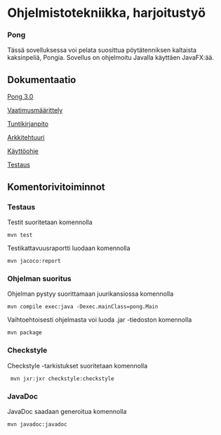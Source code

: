 <h1>Ohjelmistotekniikka, harjoitustyö</h1>

### Pong

Tässä sovelluksessa voi pelata suosittua pöytätenniksen kaltaista kaksinpeliä, Pongia. Sovellus on ohjelmoitu Javalla käyttäen JavaFX:ää.

<h2>Dokumentaatio</h2>

[Pong 3.0](https://github.com/isakpulkki/ot-harjoitustyo/releases/tag/loppupalautus)

[Vaatimusmäärittely](https://github.com/isakpulkki/ot-harjoitustyo/blob/master/dokumentaatio/vaatimusmaarittely.md)

[Tuntikirjanpito](https://github.com/isakpulkki/ot-harjoitustyo/blob/master/dokumentaatio/tuntikirjanpito.md)

[Arkkitehtuuri](https://github.com/isakpulkki/ot-harjoitustyo/blob/master/dokumentaatio/arkkitehtuuri.md)

[Käyttöohje](https://github.com/isakpulkki/ot-harjoitustyo/blob/master/dokumentaatio/kayttoohje.md)

[Testaus](https://github.com/isakpulkki/ot-harjoitustyo/blob/master/dokumentaatio/testaus.md)


<h2>Komentorivitoiminnot</h2>

### Testaus

Testit suoritetaan komennolla

```
mvn test
```

Testikattavuusraportti luodaan komennolla

```
mvn jacoco:report
```
### Ohjelman suoritus
Ohjelman pystyy suorittamaan juurikansiossa komennolla

```
mvn compile exec:java -Dexec.mainClass=pong.Main
```

Vaihtoehtoisesti ohjelmasta voi luoda .jar -tiedoston komennolla
```
mvn package
```

### Checkstyle

Checkstyle -tarkistukset suoritetaan komennolla


```
 mvn jxr:jxr checkstyle:checkstyle
```

### JavaDoc

JavaDoc saadaan generoitua komennolla

```
mvn javadoc:javadoc
```

